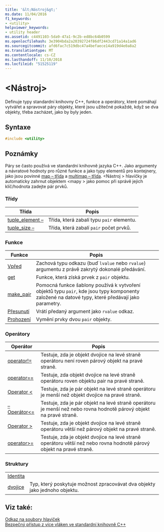 ```yaml
---
title: '&lt;Nástroj&gt;'
ms.date: 11/04/2016
f1_keywords:
- <utility>
helpviewer_keywords:
- utility header
ms.assetid: c4491103-5da9-47a1-9c2b-ed8bc64b0599
ms.openlocfilehash: 3e3904bda2a20392724f86df2443cd71a14a1ad6
ms.sourcegitcommit: afd6fac7c519dbc47a4befaece14a919d4e0a8a2
ms.translationtype: MT
ms.contentlocale: cs-CZ
ms.lasthandoff: 11/10/2018
ms.locfileid: "51525119"
---
```

# <a name="ltutilitygt"></a>&lt;Nástroj&gt;

Definuje typy standardní knihovny C++, funkce a operátory, které pomáhají vytvářet a spravovat páry objekty, které jsou užitečné pokaždé, když se dva objekty, třeba zacházet, jako by byly jeden.

## <a name="syntax"></a>Syntaxe

```cpp
#include <utility>
```

## <a name="remarks"></a>Poznámky

Páry se často používá ve standardní knihovně jazyka C++. Jako argumenty a návratové hodnoty pro různé funkce a jako typy elementů pro kontejnery, jako jsou povinné [map – třída](../standard-library/map-class.md) a [multimap – třída](../standard-library/multimap-class.md). \<Nástroj > hlavičky je automaticky zahrnut objektem \<mapy > jako pomoc při správě jejich klíč/hodnota zadejte pár prvků.

### <a name="classes"></a>Třídy

|Třída|Popis|
|-|-|
|[tuple_element –](../standard-library/tuple-element-class-tuple.md)|Třída, která zabalí typu `pair` elementu.|
|[tuple_size –](../standard-library/tuple-size-class-tuple.md)|Třída, která zabalí `pair` počet prvků.|

### <a name="functions"></a>Funkce

|Funkce|Popis|
|-|-|
|[Vpřed](../standard-library/utility-functions.md#forward)|Zachová typu odkazu (buď `lvalue` nebo `rvalue`) argumentu z právě zakrytý dokonalé předávání.|
|[get](../standard-library/utility-functions.md#get)|Funkce, která získá prvek z `pair` objektu.|
|[make_pair](../standard-library/utility-functions.md#make_pair)|Pomocná funkce šablony používá k vytvoření objektů typu `pair`, kde jsou typy komponenty založené na datové typy, které předávají jako parametry.|
|[Přesunutí](../standard-library/utility-functions.md#move)|Vrátí předaný argument jako `rvalue` odkaz.|
|[Prohození](../standard-library/utility-functions.md#swap)|Vymění prvky dvou `pair` objekty.|

### <a name="operators"></a>Operátory

|Operátor|Popis|
|-|-|
|[operator!=](../standard-library/utility-operators.md#op_neq)|Testuje, zda je objekt dvojice na levé straně operátoru není roven párový objekt na pravé straně.|
|[operator==](../standard-library/utility-operators.md#op_eq_eq)|Testuje, zda objekt dvojice na levé straně operátoru roven objektu pair na pravé straně.|
|[Operator <](../standard-library/utility-operators.md#op_lt)|Testuje, zda je pár objekt na levé straně operátoru je menší než objekt dvojice na pravé straně.|
|[– Operátor\<=](../standard-library/utility-operators.md#op_gt_eq)|Testuje, zda je pár objekt na levé straně operátoru je menší než nebo rovna hodnotě párový objekt na pravé straně.|
|[Operator >](../standard-library/utility-operators.md#op_gt)|Testuje, zda je objekt dvojice na levé straně operátoru větší než párový objekt na pravé straně.|
|[operator>=](../standard-library/utility-operators.md#op_gt_eq)|Testuje, zda je objekt dvojice na levé straně operátoru větší než nebo rovna hodnotě párový objekt na pravé straně.|

### <a name="structs"></a>Struktury

|||
|-|-|
|[Identita](../standard-library/identity-structure.md)||
|[dvojice](../standard-library/pair-structure.md)|Typ, který poskytuje možnost zpracovávat dva objekty jako jednoho objektu.|

## <a name="see-also"></a>Viz také:

[Odkaz na soubory hlaviček](../standard-library/cpp-standard-library-header-files.md)<br/>
[Bezpečný přístup z více vláken ve standardní knihovně C++](../standard-library/thread-safety-in-the-cpp-standard-library.md)<br/>
